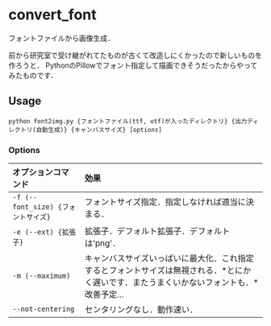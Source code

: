 # convert_font
フォントファイルから画像生成．

前から研究室で受け継がれてたものが古くて改造しにくかったので新しいものを作ろうと．
PythonのPillowでフォント指定して描画できそうだったからやってみたものです．

## Usage
```
python font2img.py {フォントファイル(ttf, otf)が入ったディレクトリ} {出力ディレクトリ(自動生成)} {キャンバスサイズ} [options]
```
### Options
|オプションコマンド|効果|
|:-|:-|
|`-f (--font_size) {フォントサイズ}`|フォントサイズ指定．指定しなければ適当に決まる．|
|`-e (--ext) {拡張子}`|拡張子．デフォルト拡張子．デフォルトは'png'．|
|`-m (--maximum)`|キャンバスサイズいっぱいに最大化．これ指定するとフォントサイズは無視される．*とにかく遅いです．またうまくいかないフォントも．*改善予定…|
|`--not-centering`|センタリングなし．動作速い．|

